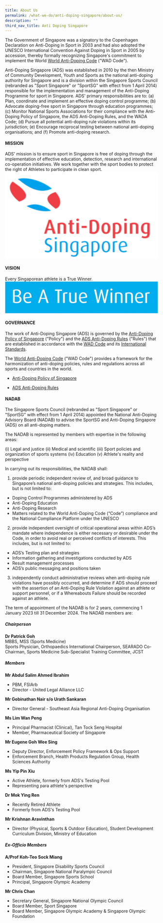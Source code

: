 ```yaml
---
title: About Us
permalink: /what-we-do/anti-doping-singapore/about-us/
description: ""
third_nav_title: Anti Doping Singapore
---
```

The Government of Singapore was a signatory to the Copenhagen Declaration on Anti-Doping in Sport in 2003 and had also adopted the UNESCO International Convention Against Doping in Sport in 2005 by accession, thereby formally recognizing Singapore's commitment to implement the World [World Anti-Doping Code](https://www.wada-ama.org/en/World-Anti-Doping-Program/Sports-and-Anti-Doping-Organizations/The-Code/) ("WAD Code").

Anti-Doping Singapore (ADS) was established in 2010 by the then Ministry of Community Development, Youth and Sports as the national anti-doping authority for Singapore and is a division within the Singapore Sports Council (rebranded as "Sport Singapore" or "SportSG" with effect from 1 April 2014) responsible for the implementation and management of the Anti-Doping Programme for sport in Singapore.
ADS' primary responsibilities are to:
(a)	Plan, coordinate and implement an effective doping control programme;
(b)	Advocate doping-free sport in Singapore through education programmes;
(c)	Monitor National Sports Associations for their compliance with the Anti-Doping Policy of Singapore, the ADS Anti-Doping Rules, and the WADA Code;
(d)	Pursue all potential anti-doping rule violations within its jurisdiction;
(e)	Encourage reciprocal testing between national anti-doping organisations; and
(f)	Promote anti-doping research.

#### **MISSION**

ADS' mission is to ensure sport in Singapore is free of doping through the implementation of effective education, detection, research and international co-operation initiatives. We work together with the sport bodies to protect the right of Athletes to participate in clean sport.
![ADS](/images/What%20We%20Do/Anti%20Doping%20Singapore/ads.png)

#### **VISION**
Every Singaporean athlete is a True Winner.
![](/images/What%20We%20Do/Anti%20Doping%20Singapore/Resources/Education/Winner.png)

#### **GOVERNANCE**

The work of Anti-Doping Singapore (ADS) is governed by the [Anti-Doping Policy of Singapore](/files/What%20We%20%20Do/Anti%20Doping%20Singapore/Resources/Polices%20&%20Forms/Anti-Doping_Policy_of_Singapore_-_Final_WADA_Approved_201002.pdf) ("Policy") and the [ADS Anti-Doping Rules](/files/What%20We%20%20Do/Anti%20Doping%20Singapore/Resources/Polices%20&%20Forms/2021_wada_nado_model_rules_ADS_revised_20221019.pdf) ("Rules") that are established in accordance with the [WAD Code](https://www.wada-ama.org/en/what-we-do/the-code) and its [International Standards](https://www.wada-ama.org/en/international-standards).

The [World Anti-Doping Code](https://www.wada-ama.org/en/what-we-do/the-code) ("WAD Code") provides a framework for the harmonization of anti-doping policies, rules and regulations across all sports and countries in the world.

* [Anti-Doping Policy of Singapore](/files/What%20We%20%20Do/Anti%20Doping%20Singapore/Resources/Polices%20&%20Forms/Anti-Doping_Policy_of_Singapore_-_Final_WADA_Approved_201002.pdf)

* [ADS Anti-Doping Rules](/files/What%20We%20%20Do/Anti%20Doping%20Singapore/Resources/Polices%20&%20Forms/2021_wada_nado_model_rules_ADS_revised_20221019.pdf)

#### **NADAB**

The Singapore Sports Council (rebranded as "Sport Singapore" or "SportSG" with effect from 1 April 2014) appointed the National Anti-Doping Advisory Board (NADAB) to advise the SportSG and Anti-Doping Singapore (ADS) on all anti-doping matters.

The NADAB is represented by members with expertise in the following areas:

(i) Legal and justice
(ii) Medical and scientific
(iii) Sport policies and organization of sports systems
(iv) Education
(v) Athlete's reality and perspective

In carrying out its responsibilities, the NADAB shall:

1. provide periodic independent review of, and broad guidance to Singapore’s national anti-doping policies and strategies. This includes, but is not limited to:

* Doping Control Programmes administered by ADS
* Anti-Doping Education
* Anti-Doping Research
* Matters related to the World Anti-Doping Code (“Code”) compliance and the National Compliance Platform under the UNESCO
 
2. provide independent oversight of critical operational areas within ADS’s mandate where independence is either necessary or desirable under the Code, in order to avoid real or perceived conflicts of interests. This includes, but is not limited to:
* ADS’s Testing plan and strategies
* Information gathering and investigations conducted by ADS
* Result management processes
* ADS’s public messaging and positions taken
 
3. independently conduct administrative reviews when anti-doping rule violations have possibly occurred, and determine if ADS should proceed with the assertion of an Anti-Doping Rule Violation against an athlete or support personnel, or if a Whereabouts Failure should be recorded against an athlete.
 
The term of appointment of the NADAB is for 2 years, commencing 1 January 2023 till 31 December 2024. The NADAB members are:


##### **Chairperson**

**Dr Patrick Goh**
<br>
MBBS, MSS (Sports Medicine)
<br>
Sports Physician, Orthopaedics International
Chairperson, SEARADO
Co-Chairman, Sports Medicine Sub-Specialist Training
Committee, JCST

##### **Members**

**Mr Abdul Salim Ahmed Ibrahim**
* PBM, FSIArb
* Director - United Legal Alliance LLC

**Mr Gobinathan Nair s/o Urath Sankaran**
* Director General - Southeast Asia Regional Anti-Doping Organisation

**Ms Lim Wan Peng**
* Principal Pharmacist (Clinical), Tan Tock Seng Hospital
* Member, Pharmaceutical Society of Singapore

**Mr Eugene Goh Wee Sing**
* Deputy Director, Enforcement Policy Framework & Ops Support 
* Enforcement Branch,  Health Products Regulation Group, Health Sciences Authority

**Ms Yip Pin Xiu**
* Active Athlete, formerly from ADS's Testing Pool
* Representing para athlete's perspective

**Dr Mok Ying Ren**
* Recently Retired Athlete
* Formerly from ADS's Testing Pool

**Mr Krishnan Aravinthan**
* Director (Physical, Sports & Outdoor Education), Student Development Curriculum Division, Ministry of Education

##### **Ex-Officio Members**
**A/Prof Koh-Teo Sock Miang**
* President, Singapore Disability Sports Council
* Chairman, Singapore National Paralympic Council
* Board Member, Singapore Sports School
* Principal, Singapore Olympic Academy

**Mr Chris Chan**
* Secretary General, Singapore National Olympic Council
* Board Member, Sport Singapore
* Board Member, Singapore Olympic Academy & Singapore Olympic Foundation